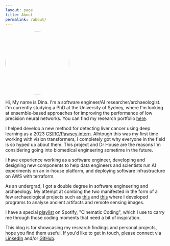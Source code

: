 ```yaml
---
layout: page
title: About
permalink: /about/
---
```

<img src="profile-image.jpeg" width="200" style="border-radius:50%"><br>

Hi, My name is Dina. I'm a software engineer/AI researcher/archaeologist. I'm currently studying a PhD at the University of Sydney, where I'm looking at ensemble-based approaches for improving the performance of low precision neural networks. You can find my research portfolio [here](https://www.sydney.edu.au/engineering/about/our-people/research-students/dinakazemibeidokhti-kazemibeidokhti-671.html).  

I helped develop a new method for detecting liver cancer using deep learning as a 2023 [CSIRO/Pawsey intern](https://pawsey.org.au/alumni/). Alhtough this was my first time working with vision transformers, I completely got why everyone in the field is so hyped up about them. This project and Dr House are the reasons I'm considering going into biomedical engineering sometime in the future.  
 
I have experience working as a software engineer, developing and designing new components to help data engineers and scientists run AI experiments on an in-house platform, and deploying software infrastructure on AWS with terraform.  

As an undergrad, I got a double degree in software engineering and archaeology. My attempt at combing the two manifested in the form of a few archaeological projects such as [this](https://sciences.ucf.edu/anthropology/kerkenes/) and [this](https://nauticalarch.org/projects/cape-gelidonya-late-bronze-age-shipwreck-excavation/) where I developed programs to analyse ancient artifacts and remote sensing images. 

I have a special [playlist](https://open.spotify.com/playlist/5BfSIIFLNbveywBgmaYdy9?si=089ad7d7cbbd4467) on Spotify, "Cinematic Coding", which I use to carry me through those coding moments that need a bit of inspiration.

This blog is for showcasing my research findings and personal projects, hope you find them useful. If you'd like to get in touch, please connect via [LinkedIn](https://www.linkedin.com/in/dina-kazemi-beidokhti-309187167/) and/or [GitHub](https://github.com/dinakazemi).